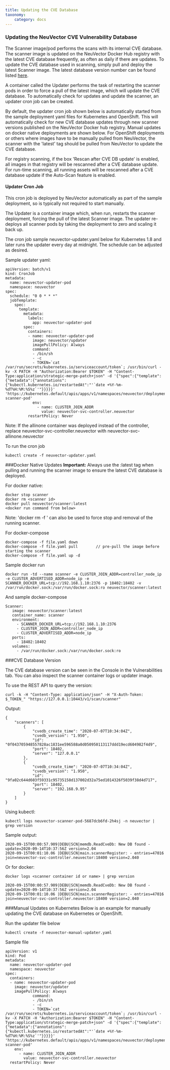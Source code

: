 ```yaml
---
title: Updating the CVE Database
taxonomy:
    category: docs
---
```


### Updating the NeuVector CVE Vulnerability Database
The Scanner image/pod performs the scans with its internal CVE database. The scanner image is updated on the NeuVector Docker Hub registry with the latest CVE database frequently, as often as daily if there are updates. To update the CVE database used in scanning, simply pull and deploy the latest Scanner image. The latest database version number can be found listed [here](https://raw.githubusercontent.com/neuvector/manifests/main/versions/scanner).

A container called the Updater performs the task of restarting the scanner pods in order to force a pull of the latest image, which will update the CVE database. To automatically check for updates and update the scanner, an updater cron job can be created.

By default, the updater cron job shown below is automatically started from the sample deployment yaml files for Kubernetes and OpenShift. This will automatically check for new CVE database updates through new scanner versions published on the NeuVector Docker hub registry. Manual updates on docker native deployments are shown below. For OpenShift deployments or others where images have to be manually pulled from NeuVector, the scanner with the 'latest' tag should be pulled from NeuVector to update the CVE database.

For registry scanning, if the box 'Rescan after CVE DB update' is enabled, all images in that registry will be rescanned after a CVE database update.  For run-time scanning, all running assets will be rescanned after a CVE database update if the Auto-Scan feature is enabled.

#### Updater Cron Job

This cron job is deployed by NeuVector automatically as part of the sample deployment, so is typically not required to start manually.

The Updater is a container image which, when run, restarts the scanner deployment, forcing the pull of the latest Scanner image. The updater re-deploys all scanner pods by taking the deployment to zero and scaling it back up.


The cron job sample neuvector-updater.yaml below for Kubernetes 1.8 and later runs the updater every day at midnight. The schedule can be adjusted as desired.

Sample updater yaml:

```
apiVersion: batch/v1
kind: CronJob
metadata:
  name: neuvector-updater-pod
  namespace: neuvector
spec:
  schedule: "0 0 * * *"
  jobTemplate:
    spec:
      template:
        metadata:
          labels:
            app: neuvector-updater-pod
        spec:
          containers:
          - name: neuvector-updater-pod
            image: neuvector/updater
            imagePullPolicy: Always
            command:
            - /bin/sh
            - -c
            - TOKEN=`cat /var/run/secrets/kubernetes.io/serviceaccount/token`; /usr/bin/curl -kv -X PATCH -H "Authorization:Bearer $TOKEN" -H "Content-Type:application/strategic-merge-patch+json" -d '{"spec":{"template":{"metadata":{"annotations":{"kubectl.kubernetes.io/restartedAt":"'`date +%Y-%m-%dT%H:%M:%S%z`'"}}}}}' 'https://kubernetes.default/apis/apps/v1/namespaces/neuvector/deployments/neuvector-scanner-pod'
            env:
              - name: CLUSTER_JOIN_ADDR
                value: neuvector-svc-controller.neuvector
          restartPolicy: Never
```

Note: If the allinone container was deployed instead of the controller, replace neuvector-svc-controller.neuvector with neuvector-svc-allinone.neuvector

To run the cron job
```
kubectl create -f neuvector-updater.yaml 
```


###Docker Native Updates
<strong>Important:</strong> Always use the :latest tag when pulling and running the scanner image to ensure the latest CVE database is deployed.

For docker native:

```
docker stop scanner
docker rm <scanner id>
docker pull neuvector/scanner:latest
<docker run command from below>
```

Note: 'docker rm -f <scanner id>' can also be used to force stop and removal of the running scanner.

For docker-compose

```
docker-compose -f file.yaml down
docker-compose -f file.yaml pull		// pre-pull the image before starting the scanner
docker-compose -f file.yaml up -d
```

Sample docker run
```
docker run -td --name scanner -e CLUSTER_JOIN_ADDR=controller_node_ip -e CLUSTER_ADVERTISED_ADDR=node_ip -e SCANNER_DOCKER_URL=tcp://192.168.1.10:2376 -p 18402:18402 -v /var/run/docker.sock:/var/run/docker.sock:ro neuvector/scanner:latest
```
And sample docker-compose
```
Scanner:
   image: neuvector/scanner:latest
   container_name: scanner
   environment:
     - SCANNER_DOCKER_URL=tcp://192.168.1.10:2376
     - CLUSTER_JOIN_ADDR=controller_node_ip
     - CLUSTER_ADVERTISED_ADDR=node_ip
   ports:
     - 18402:18402
   volumes:
     - /var/run/docker.sock:/var/run/docker.sock:ro
```


###CVE Database Version

The CVE database version can be seen in the Console in the Vulnerabilities tab. You can also inspect the scanner container logs or updater image.

To use the REST API to query the version:
```
curl -k -H "Content-Type: application/json" -H "X-Auth-Token: $_TOKEN_" "https://127.0.0.1:10443/v1/scan/scanner"
```

Output:
```
{
	"scanners": [
		{
			"cvedb_create_time": "2020-07-07T10:34:04Z",
			"cvedb_version": "1.950",
			"id": "0f043705948557828ac1831ee596588a0d050950113117ddd19ecd604982f4d9",
			"port": 18402,
			"server": "127.0.0.1"
		},
		{
			"cvedb_create_time": "2020-07-07T10:34:04Z",
			"cvedb_version": "1.950",
			"id": "9fa02c644d603f59331c95735158d137002d32a75ed1014326f5039f38d4d717",
			"port": 18402,
			"server": "192.168.9.95"
		}
	]
}
```

Using kubectl:

```
kubectl logs neuvector-scanner-pod-5687dcb6fd-2h4sj -n neuvector | grep version
```

Sample output:

```
2020-09-15T00:00:57.909|DEBU|SCN|memdb.ReadCveDb: New DB found - update=2020-09-14T10:37:56Z version=2.04
2020-09-15T00:01:10.06 |DEBU|SCN|main.scannerRegister: - entries=47016 join=neuvector-svc-controller.neuvector:18400 version=2.040
```

Or for docker:

```
docker logs <scanner container id or name> | grep version
```

```
2020-09-15T00:00:57.909|DEBU|SCN|memdb.ReadCveDb: New DB found - update=2020-09-14T10:37:56Z version=2.04
2020-09-15T00:01:10.06 |DEBU|SCN|main.scannerRegister: - entries=47016 join=neuvector-svc-controller.neuvector:18400 version=2.040
```

###Manual Updates on Kubernetes
Below is an example for manually updating the CVE database on Kubernetes or OpenShift.

Run the updater file below
```
kubectl create -f neuvector-manual-updater.yaml
```

Sample file

```
apiVersion: v1
kind: Pod
metadata:
  name: neuvector-updater-pod
  namespace: neuvector
spec:
  containers:
  - name: neuvector-updater-pod
    image: neuvector/updater
    imagePullPolicy: Always
            command:
            - /bin/sh
            - -c
            - TOKEN=`cat /var/run/secrets/kubernetes.io/serviceaccount/token`; /usr/bin/curl -kv -X PATCH -H "Authorization:Bearer $TOKEN" -H "Content-Type:application/strategic-merge-patch+json" -d '{"spec":{"template":{"metadata":{"annotations":{"kubectl.kubernetes.io/restartedAt":"'`date +%Y-%m-%dT%H:%M:%S%z`'"}}}}}' 'https://kubernetes.default/apis/apps/v1/namespaces/neuvector/deployments/neuvector-scanner-pod'
    env:
      - name: CLUSTER_JOIN_ADDR
        value: neuvector-svc-controller.neuvector
  restartPolicy: Never
```

